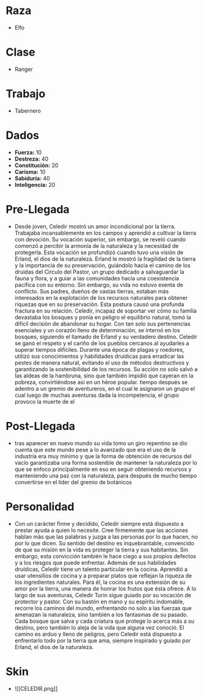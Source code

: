 # Raza
- Elfo
# Clase
- Ranger
# Trabajo
- Tabernero
# Dados
 - **Fuerza:** 10
 - **Destreza:** 40
 - **Constitución:** 20
 - **Carisma:** 10
 - **Sabiduría:** 40
 - **Inteligencia:** 20
# Pre-Llegada
- Desde joven, Celedir mostró un amor incondicional por la tierra. Trabajaba incansablemente en los campos y aprendió a cultivar la tierra con devoción. Su vocación superior, sin embargo, se reveló cuando comenzó a percibir la armonía de la naturaleza y la necesidad de protegerla. Esta vocación se profundizó cuando tuvo una visión de Erland, el dios de la naturaleza. Erland le mostró la fragilidad de la tierra y la importancia de su preservación, guiándolo hacia el camino de los druidas del Círculo del Pastor, un grupo dedicado a salvaguardar la fauna y flora, y a guiar a las comunidades hacia una coexistencia pacífica con su entorno. Sin embargo, su vida no estuvo exenta de conflicto. Sus padres, dueños de vastas tierras, estaban más interesados en la explotación de los recursos naturales para obtener riquezas que en su preservación. Esta postura causó una profunda fractura en su relación. Celedir, incapaz de soportar ver cómo su familia devastaba los bosques y ponía en peligro el equilibrio natural, tomó la difícil decisión de abandonar su hogar. Con tan solo sus pertenencias esenciales y un corazón lleno de determinación, se internó en los bosques, siguiendo el llamado de Erland y su verdadero destino. Celedir se ganó el respeto y el cariño de los pueblos cercanos al ayudarles a superar tiempos difíciles. Durante una época de plagas y roedores, utilizó sus conocimientos y habilidades druidicas para erradicar las pestes de manera natural, evitando el uso de métodos destructivos y garantizando la sostenibilidad de los recursos. Su acción no solo salvó a las aldeas de la hambruna, sino que también impidió que cayeran en la pobreza, convirtiéndose así en un héroe popular. tiempo después se adentro a un gremio de aventureros, en el cual le asignaron un grupo el cual luego de muchas aventuras dada la incompetencia, el grupo provoco la muerte de el
# Post-Llegada
- tras aparecer en nuevo mundo su vida tomo un giro repentino se dio cuenta que este mundo pese a lo avanzado que era el uso de la industria era muy mínimo y que la forma de obtención de recursos del vacío garantizaba una forma sostenible de mantener la naturaleza por lo que se enfoco principalmente en eso en seguir obteniendo recursos y manteniendo una paz con la naturaleza, para después de mucho tiempo convertirse en el líder del gremio de botánicos
# Personalidad 
- Con un carácter firme y decidido, Celedir siempre está dispuesto a prestar ayuda a quien lo necesite. Cree firmemente que las acciones hablan más que las palabras y juzga a las personas por lo que hacen, no por lo que dicen. Su sentido del destino es inquebrantable, convencido de que su misión en la vida es proteger la tierra y sus habitantes. Sin embargo, esta convicción también le hace ciego a sus propios defectos y a los riesgos que puede enfrentar. Además de sus habilidades druídicas, Celedir tiene un talento particular en la cocina. Aprendió a usar utensilios de cocina y a preparar platos que reflejan la riqueza de los ingredientes naturales. Para él, la cocina es una extensión de su amor por la tierra, una manera de honrar los frutos que ésta ofrece. A lo largo de sus aventuras, Celedir Turin sigue guiado por su vocación de protector y pastor. Con su bastón en mano y su espíritu indomable, recorre los caminos del mundo, enfrentando no solo a las fuerzas que amenazan la naturaleza, sino también a los fantasmas de su pasado. Cada bosque que salva y cada criatura que protege lo acerca más a su destino, pero también lo aleja de la vida que alguna vez conoció. El camino es arduo y lleno de peligros, pero Celedir está dispuesto a enfrentarlo todo por la tierra que ama, siempre inspirado y guiado por Erland, el dios de la naturaleza.
# Skin
- ![[CELEDIR.png]]